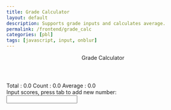 ```yaml
---
title: Grade Calculator
layout: default
description: Supports grade inputs and calculates average. 
permalink: /frontend/grade_calc
categories: [pbl]
tags: [javascript, input, onblur]
---
```


<div class="container bg-primary">
    <header class="pb-3 mb-4 border-bottom border-primary text-dark">
        <span class="fs-4">Grade Calculator</span>
    </header>
    <form>
        <div class="form-group row">
            Total : <span id="total" class="label label-primary">0.0</span>
            Count : <span id="count" class="label label-primary">0.0</span>
            Average : <span id="average" class="label label-primary">0.0</span>
        </div>
        <div class="form-group row">
            Input scores, press tab to add new number:
            <div id="scores">
                <input onblur="calculator()" type="text" name="score" id="score0"/><br>
                <!-- javascript generated inputs -->
            </div>
        </div>
    </form>
</div>

<script>
    const scoresContainer = document.getElementById("scores");

    function newInputLine(index) {
        // Prepare new input line
        var input = document.createElement("input");  // input element
        var br = document.createElement("br");  // line break element
        // Setup input line attributes
        input.setAttribute('onblur', "calculator()");
        input.setAttribute('type', "text");
        input.setAttribute('name', "score");
        input.setAttribute('id', "score" + index);
        // Add input and line break to page
        scoresContainer.appendChild(input);
        scoresContainer.appendChild(br);
        // Set cursor focus to new element
        document.getElementById("score" + index).focus();
    }

    function calculator(){
        var total = 0;  // running total
        var array = document.getElementsByName('score'); // setup array of scores
        if (array[array.length-1].value.length == 0) return; // current element not changed
        for(var i = 0; i < array.length; i++){  // iterate through all matching input element
            if(parseFloat(array[i].value))  // convert to int and 
                total += parseFloat(array[i].value);  // running total update
        }
        // setup totals
        document.getElementById('total').innerHTML = total;
        document.getElementById('count').innerHTML = array.length;
        document.getElementById('average').innerHTML = total / array.length;
        // make a new input line
        newInputLine(array.length);
    }

</script>